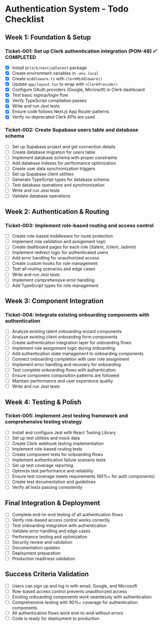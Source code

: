 # Authentication System - Todo Checklist

## Week 1: Foundation & Setup

### Ticket-001: Set up Clerk authentication integration (PON-48) ✅ COMPLETED
- [x] Install `@clerk/nextjs@latest` package
- [x] Create environment variables in `.env.local`
- [x] Create `middleware.ts` with `clerkMiddleware()`
- [x] Update `app/layout.tsx` to wrap with `<ClerkProvider>`
- [x] Configure OAuth providers (Google, Microsoft) in Clerk dashboard
- [x] Test basic signup/login flow
- [x] Verify TypeScript compilation passes
- [x] Write and run Jest tests
- [x] Ensure code follows Next.js App Router patterns
- [x] Verify no deprecated Clerk APIs are used

### Ticket-002: Create Supabase users table and database schema
- [ ] Set up Supabase project and get connection details
- [ ] Create database migration for users table
- [ ] Implement database schema with proper constraints
- [ ] Add database indexes for performance optimization
- [ ] Create user data synchronization triggers
- [ ] Set up Supabase client utilities
- [ ] Generate TypeScript types for database schema
- [ ] Test database operations and synchronization
- [ ] Write and run Jest tests
- [ ] Validate database operations

## Week 2: Authentication & Routing

### Ticket-003: Implement role-based routing and access control
- [ ] Create role-based middleware for route protection
- [ ] Implement role validation and assignment logic
- [ ] Create dashboard pages for each role (/talent, /client, /admin)
- [ ] Implement redirect logic for authenticated users
- [ ] Add error handling for unauthorized access
- [ ] Create custom hooks for role management
- [ ] Test all routing scenarios and edge cases
- [ ] Write and run Jest tests
- [ ] Implement comprehensive error handling
- [ ] Add TypeScript types for role management

## Week 3: Component Integration

### Ticket-004: Integrate existing onboarding components with authentication
- [ ] Analyze existing talent onboarding wizard components
- [ ] Analyze existing client onboarding form components
- [ ] Create authentication integration layer for onboarding flows
- [ ] Implement role assignment logic during onboarding
- [ ] Add authentication state management to onboarding components
- [ ] Connect onboarding completion with user role assignment
- [ ] Implement error handling and recovery for onboarding
- [ ] Test complete onboarding flows with authentication
- [ ] Ensure component composition patterns are followed
- [ ] Maintain performance and user experience quality
- [ ] Write and run Jest tests

## Week 4: Testing & Polish

### Ticket-005: Implement Jest testing framework and comprehensive testing strategy
- [ ] Install and configure Jest with React Testing Library
- [ ] Set up test utilities and mock data
- [ ] Create Clerk webhook testing implementation
- [ ] Implement role-based routing tests
- [ ] Create component tests for onboarding flows
- [ ] Implement authentication failure scenario tests
- [ ] Set up test coverage reporting
- [ ] Optimize test performance and reliability
- [ ] Ensure test coverage meets requirements (90%+ for auth components)
- [ ] Create test documentation and guidelines
- [ ] Verify all tests passing consistently

## Final Integration & Deployment
- [ ] Complete end-to-end testing of all authentication flows
- [ ] Verify role-based access control works correctly
- [ ] Test onboarding integration with authentication
- [ ] Validate error handling and edge cases
- [ ] Performance testing and optimization
- [ ] Security review and validation
- [ ] Documentation updates
- [ ] Deployment preparation
- [ ] Production readiness validation

## Success Criteria Validation
- [ ] Users can sign up and log in with email, Google, and Microsoft
- [ ] Role-based access control prevents unauthorized access
- [ ] Existing onboarding components work seamlessly with authentication
- [ ] Comprehensive testing with 90%+ coverage for authentication components
- [ ] All authentication flows work end-to-end without errors
- [ ] Code is ready for deployment to production 